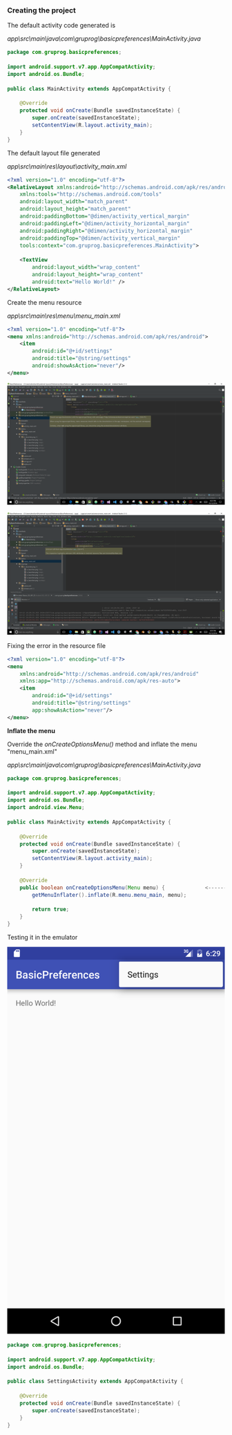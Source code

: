 ### Creating the project

The default activity code generated is 

*app\src\main\java\com\gruprog\basicpreferences\MainActivity.java*

```java
package com.gruprog.basicpreferences;

import android.support.v7.app.AppCompatActivity;
import android.os.Bundle;

public class MainActivity extends AppCompatActivity {

    @Override
    protected void onCreate(Bundle savedInstanceState) {
        super.onCreate(savedInstanceState);
        setContentView(R.layout.activity_main);
    }
}
```

The default layout file generated 

*app\src\main\res\layout\activity_main.xml*

```xml
<?xml version="1.0" encoding="utf-8"?>
<RelativeLayout xmlns:android="http://schemas.android.com/apk/res/android"
    xmlns:tools="http://schemas.android.com/tools"
    android:layout_width="match_parent"
    android:layout_height="match_parent"
    android:paddingBottom="@dimen/activity_vertical_margin"
    android:paddingLeft="@dimen/activity_horizontal_margin"
    android:paddingRight="@dimen/activity_horizontal_margin"
    android:paddingTop="@dimen/activity_vertical_margin"
    tools:context="com.gruprog.basicpreferences.MainActivity">

    <TextView
        android:layout_width="wrap_content"
        android:layout_height="wrap_content"
        android:text="Hello World!" />
</RelativeLayout>
```

Create the menu resource

*app\src\main\res\menu\menu_main.xml*

```xml
<?xml version="1.0" encoding="utf-8"?>
<menu xmlns:android="http://schemas.android.com/apk/res/android">
    <item
        android:id="@+id/settings"
        android:title="@string/settings"
        android:showAsAction="never"/>
</menu>
```

![](_misc/namespace%20error.png)

![](_misc/unknown%20attribute%20error.png)

Fixing the error in the resource file

```xml
<?xml version="1.0" encoding="utf-8"?>
<menu
    xmlns:android="http://schemas.android.com/apk/res/android"
    xmlns:app="http://schemas.android.com/apk/res-auto">
    <item
        android:id="@+id/settings"
        android:title="@string/settings"
        app:showAsAction="never"/>
</menu>
```

**Inflate the menu**

Override the *onCreateOptionsMenu()* method and inflate the menu "menu_main.xml"

*app\src\main\java\com\gruprog\basicpreferences\MainActivity.java*

```java
package com.gruprog.basicpreferences;

import android.support.v7.app.AppCompatActivity;
import android.os.Bundle;
import android.view.Menu;

public class MainActivity extends AppCompatActivity {

    @Override
    protected void onCreate(Bundle savedInstanceState) {
        super.onCreate(savedInstanceState);
        setContentView(R.layout.activity_main);
    }

    @Override   
    public boolean onCreateOptionsMenu(Menu menu) {             <--------------
        getMenuInflater().inflate(R.menu.menu_main, menu);

        return true;
    }
}
```

Testing it in the emulator

![](_misc/Screenshot%20of%20settings.png)



```java
package com.gruprog.basicpreferences;

import android.support.v7.app.AppCompatActivity;
import android.os.Bundle;

public class SettingsActivity extends AppCompatActivity {

    @Override
    protected void onCreate(Bundle savedInstanceState) {
        super.onCreate(savedInstanceState);
    }
}
```
